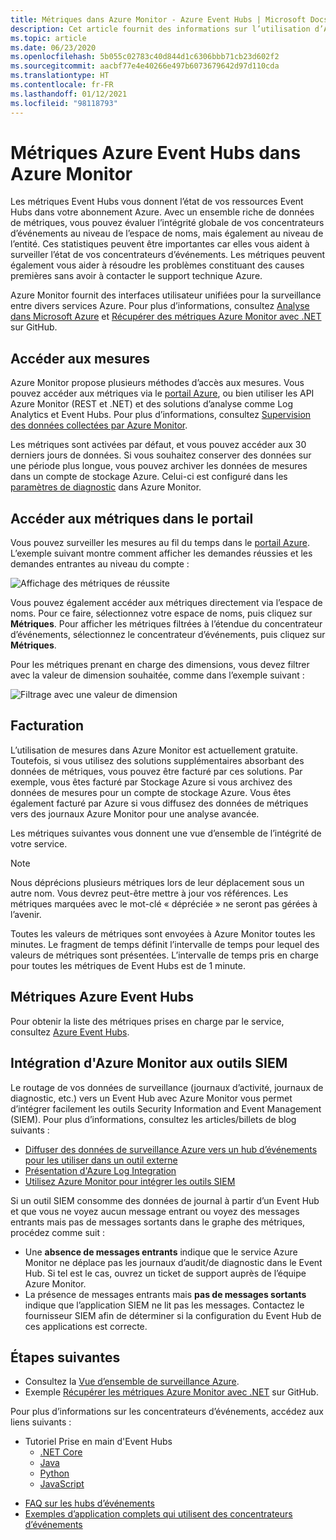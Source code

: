 ```yaml
---
title: Métriques dans Azure Monitor - Azure Event Hubs | Microsoft Docs
description: Cet article fournit des informations sur l’utilisation d’Azure Monitor pour une surveillance d’Azure Event Hubs.
ms.topic: article
ms.date: 06/23/2020
ms.openlocfilehash: 5b055c02783c40d844d1c6306bbb71cb23d602f2
ms.sourcegitcommit: aacbf77e4e40266e497b6073679642d97d110cda
ms.translationtype: HT
ms.contentlocale: fr-FR
ms.lasthandoff: 01/12/2021
ms.locfileid: "98118793"
---
```

# <a name="azure-event-hubs-metrics-in-azure-monitor"></a>Métriques Azure Event Hubs dans Azure Monitor

Les métriques Event Hubs vous donnent l’état de vos ressources Event Hubs dans votre abonnement Azure. Avec un ensemble riche de données de métriques, vous pouvez évaluer l’intégrité globale de vos concentrateurs d’événements au niveau de l’espace de noms, mais également au niveau de l’entité. Ces statistiques peuvent être importantes car elles vous aident à surveiller l’état de vos concentrateurs d’événements. Les métriques peuvent également vous aider à résoudre les problèmes constituant des causes premières sans avoir à contacter le support technique Azure.

Azure Monitor fournit des interfaces utilisateur unifiées pour la surveillance entre divers services Azure. Pour plus d’informations, consultez [Analyse dans Microsoft Azure](../azure-monitor/overview.md) et [Récupérer des métriques Azure Monitor avec .NET](https://github.com/Azure-Samples/monitor-dotnet-metrics-api) sur GitHub.

## <a name="access-metrics"></a>Accéder aux mesures

Azure Monitor propose plusieurs méthodes d’accès aux mesures. Vous pouvez accéder aux métriques via le [portail Azure](https://portal.azure.com), ou bien utiliser les API Azure Monitor (REST et .NET) et des solutions d’analyse comme Log Analytics et Event Hubs. Pour plus d’informations, consultez [Supervision des données collectées par Azure Monitor](../azure-monitor/platform/data-platform.md).

Les métriques sont activées par défaut, et vous pouvez accéder aux 30 derniers jours de données. Si vous souhaitez conserver des données sur une période plus longue, vous pouvez archiver les données de mesures dans un compte de stockage Azure. Celui-ci est configuré dans les [paramètres de diagnostic](../azure-monitor/platform/diagnostic-settings.md) dans Azure Monitor.


## <a name="access-metrics-in-the-portal"></a>Accéder aux métriques dans le portail

Vous pouvez surveiller les mesures au fil du temps dans le [portail Azure](https://portal.azure.com). L’exemple suivant montre comment afficher les demandes réussies et les demandes entrantes au niveau du compte :

![Affichage des métriques de réussite][1]

Vous pouvez également accéder aux métriques directement via l’espace de noms. Pour ce faire, sélectionnez votre espace de noms, puis cliquez sur **Métriques**. Pour afficher les métriques filtrées à l’étendue du concentrateur d’événements, sélectionnez le concentrateur d’événements, puis cliquez sur **Métriques**.

Pour les métriques prenant en charge des dimensions, vous devez filtrer avec la valeur de dimension souhaitée, comme dans l’exemple suivant :

![Filtrage avec une valeur de dimension][2]

## <a name="billing"></a>Facturation

L’utilisation de mesures dans Azure Monitor est actuellement gratuite. Toutefois, si vous utilisez des solutions supplémentaires absorbant des données de métriques, vous pouvez être facturé par ces solutions. Par exemple, vous êtes facturé par Stockage Azure si vous archivez des données de mesures pour un compte de stockage Azure. Vous êtes également facturé par Azure si vous diffusez des données de métriques vers des journaux Azure Monitor pour une analyse avancée.

Les métriques suivantes vous donnent une vue d’ensemble de l’intégrité de votre service. 

> [!NOTE]
> Nous déprécions plusieurs métriques lors de leur déplacement sous un autre nom. Vous devrez peut-être mettre à jour vos références. Les métriques marquées avec le mot-clé « dépréciée » ne seront pas gérées à l’avenir.

Toutes les valeurs de métriques sont envoyées à Azure Monitor toutes les minutes. Le fragment de temps définit l’intervalle de temps pour lequel des valeurs de métriques sont présentées. L’intervalle de temps pris en charge pour toutes les métriques de Event Hubs est de 1 minute.

## <a name="azure-event-hubs-metrics"></a>Métriques Azure Event Hubs
Pour obtenir la liste des métriques prises en charge par le service, consultez [Azure Event Hubs](../azure-monitor/platform/metrics-supported.md#microsofteventhubnamespaces).

## <a name="azure-monitor-integration-with-siem-tools"></a>Intégration d'Azure Monitor aux outils SIEM
Le routage de vos données de surveillance (journaux d’activité, journaux de diagnostic, etc.) vers un Event Hub avec Azure Monitor vous permet d’intégrer facilement les outils Security Information and Event Management (SIEM). Pour plus d’informations, consultez les articles/billets de blog suivants :

- [Diffuser des données de surveillance Azure vers un hub d’événements pour les utiliser dans un outil externe](../azure-monitor/platform/stream-monitoring-data-event-hubs.md)
- [Présentation d'Azure Log Integration](/previous-versions/azure/security/fundamentals/azure-log-integration-overview)
- [Utilisez Azure Monitor pour intégrer les outils SIEM](https://azure.microsoft.com/blog/use-azure-monitor-to-integrate-with-siem-tools/)

Si un outil SIEM consomme des données de journal à partir d’un Event Hub et que vous ne voyez aucun message entrant ou voyez des messages entrants mais pas de messages sortants dans le graphe des métriques, procédez comme suit :

- Une **absence de messages entrants** indique que le service Azure Monitor ne déplace pas les journaux d’audit/de diagnostic dans le Event Hub. Si tel est le cas, ouvrez un ticket de support auprès de l’équipe Azure Monitor. 
- La présence de messages entrants mais **pas de messages sortants** indique que l’application SIEM ne lit pas les messages. Contactez le fournisseur SIEM afin de déterminer si la configuration du Event Hub de ces applications est correcte.


## <a name="next-steps"></a>Étapes suivantes

* Consultez la [Vue d’ensemble de surveillance Azure](../azure-monitor/overview.md).
* Exemple [Récupérer les métriques Azure Monitor avec .NET](https://github.com/Azure-Samples/monitor-dotnet-metrics-api) sur GitHub. 

Pour plus d’informations sur les concentrateurs d’événements, accédez aux liens suivants :

- Tutoriel Prise en main d'Event Hubs
    - [.NET Core](event-hubs-dotnet-standard-getstarted-send.md)
    - [Java](event-hubs-java-get-started-send.md)
    - [Python](event-hubs-python-get-started-send.md)
    - [JavaScript](event-hubs-java-get-started-send.md)
* [FAQ sur les hubs d’événements](event-hubs-faq.md)
* [Exemples d’application complets qui utilisent des concentrateurs d’événements](https://github.com/Azure/azure-event-hubs/tree/master/samples)

[1]: ./media/event-hubs-metrics-azure-monitor/event-hubs-monitor1.png
[2]: ./media/event-hubs-metrics-azure-monitor/event-hubs-monitor2.png
